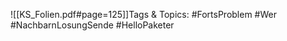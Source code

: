 
![[KS_Folien.pdf#page=125]]Tags & Topics:
   #FortsProblem
   #Wer
   #NachbarnLosungSende
   #HelloPaketer